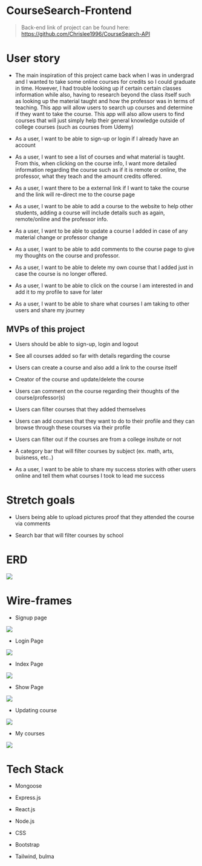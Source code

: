 # CourseSearch-Frontend

> Back-end link of project can be found here: https://github.com/Chrislee1996/CourseSearch-API

# User story

* The main inspiration of this project came back when I was in undergrad and I wanted to take some online courses for credits so I could graduate in time. However, I had trouble looking up if certain certain classes information while also, having to research beyond the class itself such as looking up the material taught and how the professor was in terms of teaching. This app will allow users to search up courses and determine if they want to take the course. This app will also allow users to find courses that will just simply help their general knowledge outside of college courses (such as courses from Udemy)

* As a user, I want to be able to sign-up or login if I already have an account

* As a user, I want to see a list of courses and what material is taught. From this, when clicking on the course info, I want more detailed information regarding the course such as if it is remote or online, the professor, what they teach and the amount credits offered.

* As a user, I want there to be a external link if I want to take the course and the link will re-direct me to the course page

* As a user, I want to be able to add a course to the website to help other students, adding a course will include details such as again, remote/online and the professor info. 

* As a user, I want to be able to update a course I added in case of any material change or professor change

* As a user, I want to be able to add comments to the course page to give my thoughts on the course and professor.

* As a user, I want to be able to delete my own course that I added just in case the course is no longer offered. 

* As a user, I want to be able to click on the course I am interested in and add it to my profile to save for later

* As a user, I want to be able to share what courses I am taking to other users and share my journey

## MVPs of this project

* Users should be able to sign-up, login and logout

* See all courses added so far with details regarding the course

* Users can create a course and also add a link to the course itself

* Creator of the course and update/delete the course

* Users can comment on the course regarding their thoughts of the course/professor(s)

* Users can filter courses that they added themselves

* Users can add courses that they want to do to their profile and they can browse through these courses via their profile

* Users can filter out if the courses are from a college insitute or not

* A category bar that will filter courses by subject (ex. math, arts, buisness, etc..)

* As a user, I want to be able to share my success stories with other users online and tell them what courses I took to lead me success





# Stretch goals 

* Users being able to upload pictures proof that they attended the course via comments

* Search bar that will filter courses by school




# ERD
![](images/ERDimage.PNG)


# Wire-frames

* Signup page

![](images/wireframes/signup.PNG)

* Login Page

![](images/wireframes/login.png)

* Index Page

![](images/wireframes/indexpage.png)

* Show Page

![](images/wireframes/showpage.png)

* Updating course

![](images/wireframes/updatepage.PNG)

* My courses

![](images/wireframes/minecourses.PNG)



# Tech Stack 

* Mongoose 

* Express.js

* React.js

* Node.js

* CSS

* Bootstrap


* Tailwind, bulma 
